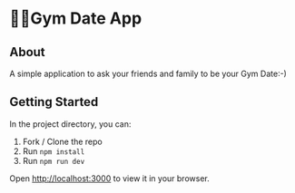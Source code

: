 # 🏋️‍♀️Gym Date App

## About
A simple application to ask your friends and family to be your Gym Date:-)

## Getting Started
In the project directory, you can: 

1. Fork / Clone the repo
2. Run `npm install`
2. Run `npm run dev`

Open [http://localhost:3000](http://localhost:3000) to view it in your browser.